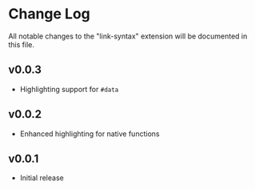 # Change Log

All notable changes to the "link-syntax" extension will be documented in this file.

## v0.0.3
- Highlighting support for `#data`

## v0.0.2
- Enhanced highlighting for native functions

## v0.0.1

- Initial release